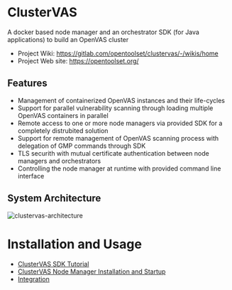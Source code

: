 # ClusterVAS

A docker based node manager and an orchestrator SDK (for Java applications) to build an OpenVAS cluster

* Project Wiki: https://gitlab.com/opentoolset/clustervas/-/wikis/home
* Project Web site: https://opentoolset.org/


## Features
* Management of containerized OpenVAS instances and their life-cycles
* Support for parallel vulnerability scanning through loading multiple OpenVAS containers in parallel
* Remote access to one or more node managers via provided SDK for a completely distrubited solution
* Support for remote management of OpenVAS scanning process with delegation of GMP commands through SDK
* TLS securith with mutual certificate authentication between node managers and orchestrators
* Controlling the node manager at runtime with provided command line interface

## System Architecture

![clustervas-architecture](https://gitlab.com/opentoolset/clustervas/-/wikis/uploads/55c7c204b97f865c661e2517de2948e3/clustervas-architecture.png)

# Installation and Usage

* [ClusterVAS SDK Tutorial](ClusterVAS-SDK-Tutorial)
* [ClusterVAS Node Manager Installation and Startup](ClusterVAS-Node-Manager-Installation)
* [Integration](Integration)